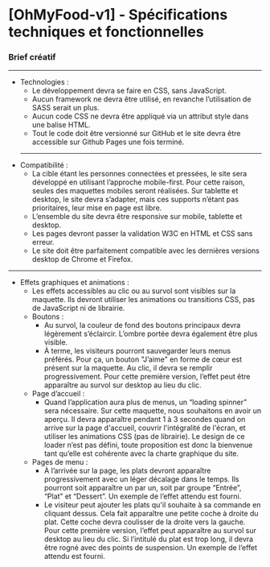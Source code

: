 # [OhMyFood-v1] - Spécifications techniques et fonctionnelles

### Brief créatif
---
* Technologies :
  * Le développement devra se faire en CSS, sans JavaScript.
  * Aucun framework ne devra être utilisé, en revanche l’utilisation de SASS serait un plus.
  * Aucun code CSS ne devra être appliqué via un attribut style dans une balise HTML.
  * Tout le code doit être versionné sur GitHub et le site devra être accessible sur Github Pages une fois terminé.
  ---
* Compatibilité :
  * La cible étant les personnes connectées et pressées, le site sera développé en utilisant
l’approche mobile-first. Pour cette raison, seules des maquettes mobiles seront réalisées.
Sur tablette et desktop, le site devra s’adapter, mais ces supports n’étant pas prioritaires,
leur mise en page est libre.
  * L’ensemble du site devra être responsive sur mobile, tablette et desktop.
  * Les pages devront passer la validation W3C en HTML et CSS sans erreur.
  * Le site doit être parfaitement compatible avec les dernières versions desktop de
Chrome et Firefox.
---
* Effets graphiques et animations :
  * Les effets accessibles au clic ou au survol sont visibles sur la maquette. Ils devront utiliser
les animations ou transitions CSS, pas de JavaScript ni de librairie.
  * Boutons :
    *  Au survol, la couleur de fond des boutons principaux devra légèrement s’éclaircir.
L’ombre portée devra également être plus visible.
    * À terme, les visiteurs pourront sauvegarder leurs menus préférés. Pour ça, un
bouton "J’aime" en forme de cœur est présent sur la maquette. Au clic, il devra se
remplir progressivement. Pour cette première version, l’effet peut être apparaître au
survol sur desktop au lieu du clic.
  * Page d’accueil :
    * Quand l’application aura plus de menus, un “loading spinner” sera nécessaire. Sur
cette maquette, nous souhaitons en avoir un aperçu. Il devra apparaître pendant 1 à
3 secondes quand on arrive sur la page d'accueil, couvrir l'intégralité de l'écran, et
utiliser les animations CSS (pas de librairie). Le design de ce loader n’est pas défini,
toute proposition est donc la bienvenue tant qu’elle est cohérente avec la charte
graphique du site.
  * Pages de menu :
    * À l’arrivée sur la page, les plats devront apparaître progressivement avec un léger
décalage dans le temps. Ils pourront soit apparaître un par un, soit par groupe
“Entrée”, “Plat” et “Dessert”. Un exemple de l’effet attendu est fourni.
    * Le visiteur peut ajouter les plats qu'il souhaite à sa commande en cliquant dessus.
Cela fait apparaître une petite coche à droite du plat. Cette coche devra coulisser de
la droite vers la gauche. Pour cette première version, l’effet peut apparaître au survol
sur desktop au lieu du clic. Si l’intitulé du plat est trop long, il devra être rogné avec
des points de suspension. Un exemple de l’effet attendu est fourni.
